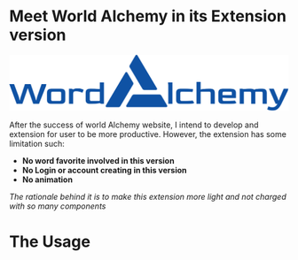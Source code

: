# Meet World Alchemy in its Extension version

![logo](src/lib/assets/wordalchemy.svg)

After the success of world Alchemy website, I intend to develop and extension for user
to be more productive. However, the extension has some limitation such:

- **No word favorite involved in this version**
- **No Login or account creating in this version**
- **No animation**

_The rationale behind it is to make this extension more light and not charged with so
many components_

# The Usage